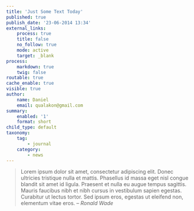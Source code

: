 ```yaml
---
title: 'Just Some Text Today'
published: true
publish_date: '23-06-2014 13:34'
external_links:
    process: true
    title: false
    no_follow: true
    mode: active
    target: _blank
process:
    markdown: true
    twig: false
routable: true
cache_enable: true
visible: true
author:
    name: Daniel
    email: qualakon@gmail.com
summary:
    enabled: '1'
    format: short
child_type: default
taxonomy:
    tag:
        - journal
    category:
        - news
---
```


<blockquote>
<p>Lorem ipsum dolor sit amet, consectetur adipiscing elit. Donec ultricies tristique nulla et mattis. Phasellus id massa eget nisl congue blandit sit amet id ligula. Praesent et nulla eu augue tempus sagittis. Mauris faucibus nibh et nibh cursus in vestibulum sapien egestas. Curabitur ut lectus tortor. Sed ipsum eros, egestas ut eleifend non, elementum vitae eros.
&#8211; <cite> Ronald Wade</cite></p>
</blockquote>